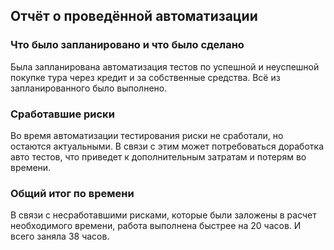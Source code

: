 ## Отчёт о проведённой автоматизации

### Что было запланировано и что было сделано
Была запланирована автоматизация тестов по успешной и неуспешной покупке тура 
через кредит и за собственные средства. Всё из запланированного было выполнено.

### Сработавшие риски
Во время автоматизации тестирования риски не сработали, но остаются актуальными. 
В связи с этим может потребоваться доработка авто тестов, что приведет к дополнительным 
затратам и потерям во времени. 
### Общий итог по времени 
В связи с несработавшими рисками, которые были заложены в расчет необходимого времени, 
работа выполнена быстрее на 20 часов. И всего заняла 38 часов.
